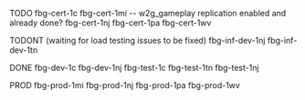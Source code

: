 TODO
fbg-cert-1c
fbg-cert-1mi -- w2g_gameplay replication enabled and already done?
fbg-cert-1nj
fbg-cert-1pa
fbg-cert-1wv

TODONT (waiting for load testing issues to be fixed)
fbg-inf-dev-1nj
fbg-inf-dev-1tn

DONE
fbg-dev-1c
fbg-dev-1nj
fbg-test-1c
fbg-test-1tn
fbg-test-1nj

PROD
fbg-prod-1mi
fbg-prod-1nj
fbg-prod-1pa
fbg-prod-1wv